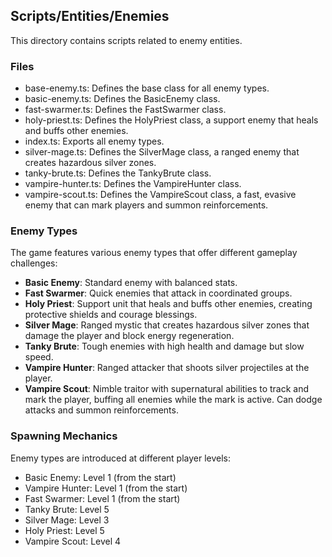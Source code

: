 ## Scripts/Entities/Enemies

This directory contains scripts related to enemy entities.

### Files

- base-enemy.ts: Defines the base class for all enemy types.
- basic-enemy.ts: Defines the BasicEnemy class.
- fast-swarmer.ts: Defines the FastSwarmer class.
- holy-priest.ts: Defines the HolyPriest class, a support enemy that heals and buffs other enemies.
- index.ts: Exports all enemy types.
- silver-mage.ts: Defines the SilverMage class, a ranged enemy that creates hazardous silver zones.
- tanky-brute.ts: Defines the TankyBrute class.
- vampire-hunter.ts: Defines the VampireHunter class.
- vampire-scout.ts: Defines the VampireScout class, a fast, evasive enemy that can mark players and summon reinforcements.

### Enemy Types

The game features various enemy types that offer different gameplay challenges:

- **Basic Enemy**: Standard enemy with balanced stats.
- **Fast Swarmer**: Quick enemies that attack in coordinated groups.
- **Holy Priest**: Support unit that heals and buffs other enemies, creating protective shields and courage blessings.
- **Silver Mage**: Ranged mystic that creates hazardous silver zones that damage the player and block energy regeneration.
- **Tanky Brute**: Tough enemies with high health and damage but slow speed.
- **Vampire Hunter**: Ranged attacker that shoots silver projectiles at the player.
- **Vampire Scout**: Nimble traitor with supernatural abilities to track and mark the player, buffing all enemies while the mark is active. Can dodge attacks and summon reinforcements.

### Spawning Mechanics

Enemy types are introduced at different player levels:
- Basic Enemy: Level 1 (from the start)
- Vampire Hunter: Level 1 (from the start)
- Fast Swarmer: Level 1 (from the start)
- Tanky Brute: Level 5
- Silver Mage: Level 3
- Holy Priest: Level 5
- Vampire Scout: Level 4
